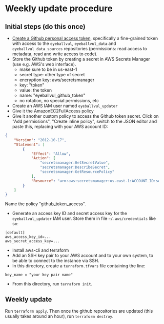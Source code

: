 # Weekly update procedure
## Initial steps (do this once)
* [Create a Github personal access token](https://docs.github.com/en/authentication/keeping-your-account-and-data-secure/managing-your-personal-access-tokens), specifically a fine-grained token with access to the `eyeballvul`, `eyeballvul_data` and `eyeballvul_data_sources` repositories (permissions: read access to metadata, read and write access to code).
* Store the Github token by creating a secret in AWS Secrets Manager (use e.g. AWS's web interface).
  * make sure to be in us-east-1
  * secret type: other type of secret
  * encryption key: aws/secretsmanager
  * key: "token"
  * value: the token
  * name: "eyeballvul_github_token"
  * no rotation, no special permissions, etc
* Create an AWS IAM user named `eyeballvul_updater`
* Give it the AmazonEC2FullAccess policy
* Give it another custom policy to access the Github token secret. Click on "Add permissions", "Create inline policy", switch to the JSON editor and paste this, replacing with your AWS account ID:
```json
{
	"Version": "2012-10-17",
	"Statement": [
		{
			"Effect": "Allow",
			"Action": [
				"secretsmanager:GetSecretValue",
				"secretsmanager:DescribeSecret",
				"secretsmanager:GetResourcePolicy"
			],
			"Resource": "arn:aws:secretsmanager:us-east-1:ACCOUNT_ID:secret:eyeballvul_github_token-*"
		}
	]
}
```
Name the policy "github_token_access".
* Generate an access key ID and secret access key for the `eyeballvul_updater` IAM user. Store them in file `~/.aws/credentials` like so:
```
[default]
aws_access_key_id=...
aws_secret_access_key=...

```
* Install aws-cli and terraform
* Add an SSH key pair to your AWS account and to your own system, to be able to connect to the instance via SSH.
* In this directory, create a `terraform.tfvars` file containing the line:
```
key_name = "your key pair name"
```

* From this directory, run `terraform init`.

## Weekly update
Run `terraform apply`. Then once the github repositories are updated (this usually takes around an hour), run `terraform destroy`.
